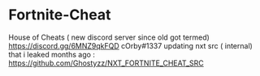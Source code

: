 # Fortnite-Cheat
House of Cheats ( new discord server since old got termed)
https://discord.gg/6MNZ9qkFQD
cOrby#1337
updating nxt src ( internal) that i leaked months ago : https://github.com/Ghostyzz/NXT_FORTNITE_CHEAT_SRC
